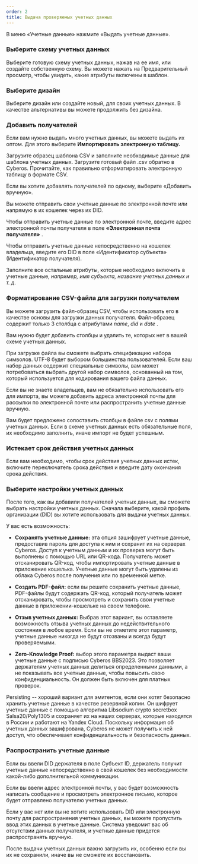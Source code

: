 ```yaml
---
order: 2
title: Выдача проверяемых учетных данных
---
```


В меню «Учетные данные» нажмите «Выдать учетные данные».

### **Выберите схему учетных данных**

Выберите готовую схему учетных данных, нажав на ее имя, или создайте собственную схему. Вы можете нажать на Предварительный просмотр, чтобы увидеть, какие атрибуты включены в шаблон.

### **Выберите дизайн**

Выберите дизайн или создайте новый, для своих учетных данных. В качестве альтернативы вы можете продолжить без дизайна.

### **Добавить получателей**

Если вам нужно выдать много учетных данных, вы можете выдать их оптом. Для этого выберите **Импортировать электронную таблицу.**

Загрузите образец шаблона CSV и заполните необходимые данные для шаблона учетных данных. Загрузите готовый файл .csv обратно в Cyberos. Прочитайте, как правильно отформатировать электронную таблицу в формате CSV.

Если вы хотите добавлять получателей по одному, выберите «Добавить вручную».

Вы можете отправить свои учетные данные по электронной почте или напрямую в их кошелек через их DID.

Чтобы отправить учетные данные по электронной почте, введите адрес электронной почты получателя в поле **«Электронная почта получателя»** .

Чтобы отправить учетные данные непосредственно на кошелек владельца, введите его DID в поле «Идентификатор субъекта» (Идентификатор получателя).

Заполните все остальные атрибуты, которые необходимо включить в учетные данные, *например, имя субъекта, название учетных данных и т. д.*

### **Форматирование CSV-файла для загрузки получателем**

Вы можете загрузить файл-образец CSV, чтобы использовать его в качестве основы для загрузки данных получателя. Файл-образец содержит только 3 столбца с атрибутами *name*, *did* и *date* .

Вам нужно будет добавить столбцы и удалить те, которых нет в вашей схеме учетных данных.

При загрузке файла вы сможете выбрать спецификацию набора символов. UTF-8 будет выбором большинства пользователей. Если ваш набор данных содержит специальные символы, вам может потребоваться выбрать другой набор символов, основанный на том, который используется для кодирования вашего файла данных.

Если вы не знаете владельцев, вам не обязательно использовать его для импорта, вы можете добавить адреса электронной почты для рассылки по электронной почте или распространить учетные данные вручную.

Вам будет предложено сопоставить столбцы в файле csv с полями учетных данных. Если в схеме учетных данных есть обязательные поля, их необходимо заполнить, иначе импорт не будет успешным.

### **Истекает срок действия учетных данных**

Если вам необходимо, чтобы срок действия учетных данных истек, включите переключатель срока действия и введите дату окончания срока действия.

### **Выберите настройки учетных данных**

После того, как вы добавили получателей учетных данных, вы сможете выбрать настройки учетных данных. Сначала выберите, какой профиль организации (DID) вы хотите использовать для выдачи учетных данных.

У вас есть возможность:

-  **Сохранять учетные данные:** эта опция зашифрует учетные данные, предоставив пароль для доступа к ним и сохранит их на серверах Cyberos. Доступ к учетным данным и их проверка могут быть выполнены с помощью URL или QR-кода. Получатель может отсканировать QR-код, чтобы импортировать учетные данные в приложение кошелька. Учетные данные могут быть удалены из облака Cyberos после получения или по временной метке.

-  **Создать PDF-файл:** если вы решите сохранить учетные данные, PDF-файлы будут содержать QR-код, который получатель может отсканировать, чтобы просмотреть и сохранить свои учетные данные в приложении-кошельке на своем телефоне.

-  **Отзыв учетных данных:** Выбрав этот вариант, вы оставляете возможность отзыва учетных данных до недействительного состояния в любое время. Если вы не отметите этот параметр, учетные данные никогда не будут отозваны и всегда будут проверяемыми.

-  **Zero-Knowledge Proof:** выбор этого параметра выдаст ваши учетные данные с подписью Cyberos BBS2023. Это позволяет держателям учетных данных делиться определенными данными, а не показывать все учетные данные, чтобы повысить свою конфиденциальность. Он должен быть включен для платных проверок.

Persisting -- хороший вариант для эмитентов, если они хотят безопасно хранить учетные данные в качестве резервной копии. Он шифрует учетные данные с помощью алгоритма Libsodium crypto secretbox Salsa20/Poly1305 и сохраняет их на наших серверах, которые находятся в России и работают на Yandex Cloud. Поскольку информация об учетных данных зашифрована, Cyberos не может получить к ней доступ, что обеспечивает конфиденциальность и безопасность данных.

### **Распространить учетные данные**

Если вы ввели DID держателя в поле Субъект ID, держатель получит учетные данные непосредственно в свой кошелек без необходимости какой-либо дополнительной коммуникации.

Если вы ввели адрес электронной почты, у вас будет возможность написать сообщение и просмотреть электронное письмо, которое будет отправлено получателю учетных данных.

Если у вас нет или вы не хотите использовать DID или электронную почту для распространения учетных данных, вы можете пропустить ввод этих данных в учетные данные. Система уведомит вас об отсутствии данных получателя, и учетные данные придется распространять вручную.

После выдачи учетных данных важно загрузить их, особенно если вы их не сохранили, иначе вы не сможете их восстановить.